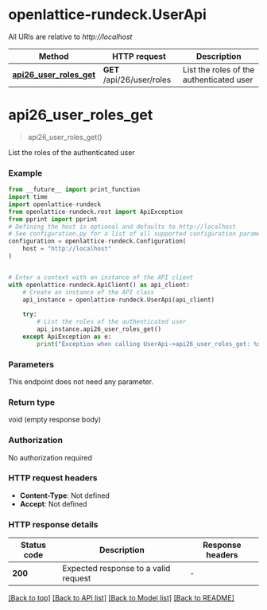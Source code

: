# openlattice-rundeck.UserApi

All URIs are relative to *http://localhost*

Method | HTTP request | Description
------------- | ------------- | -------------
[**api26_user_roles_get**](UserApi.md#api26_user_roles_get) | **GET** /api/26/user/roles | List the roles of the authenticated user


# **api26_user_roles_get**
> api26_user_roles_get()

List the roles of the authenticated user

### Example

```python
from __future__ import print_function
import time
import openlattice-rundeck
from openlattice-rundeck.rest import ApiException
from pprint import pprint
# Defining the host is optional and defaults to http://localhost
# See configuration.py for a list of all supported configuration parameters.
configuration = openlattice-rundeck.Configuration(
    host = "http://localhost"
)


# Enter a context with an instance of the API client
with openlattice-rundeck.ApiClient() as api_client:
    # Create an instance of the API class
    api_instance = openlattice-rundeck.UserApi(api_client)
    
    try:
        # List the roles of the authenticated user
        api_instance.api26_user_roles_get()
    except ApiException as e:
        print("Exception when calling UserApi->api26_user_roles_get: %s\n" % e)
```

### Parameters
This endpoint does not need any parameter.

### Return type

void (empty response body)

### Authorization

No authorization required

### HTTP request headers

 - **Content-Type**: Not defined
 - **Accept**: Not defined

### HTTP response details
| Status code | Description | Response headers |
|-------------|-------------|------------------|
**200** | Expected response to a valid request |  -  |

[[Back to top]](#) [[Back to API list]](../README.md#documentation-for-api-endpoints) [[Back to Model list]](../README.md#documentation-for-models) [[Back to README]](../README.md)

